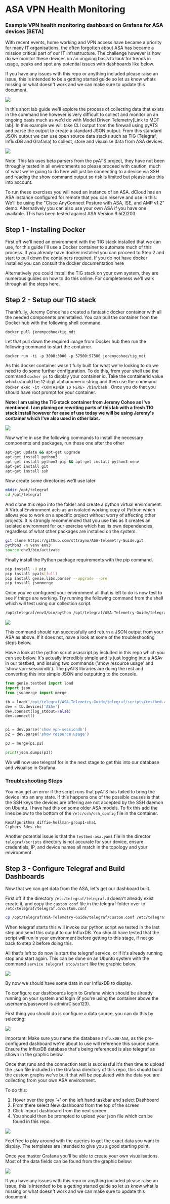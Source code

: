 # ASA VPN Health Monitoring

### Example VPN health monitoring dashboard on Grafana for ASA devices [BETA]

With recent events, home working and VPN access have became a priority for many IT organisations, the often forgotten about ASA has became a mission critical part of our IT infrastructure. The challenge however is how do we monitor these devices on an ongoing basis to look for trends in usage, peaks and spot any potential issues with dashboards like below.

If you have any issues with this repo or anything included please raise an issue, this is intended to be a getting started guide so let us know whats missing or what doesn't work and we can make sure to update this document.

![](./images/dashboard-1.png)

In this short lab guide we'll explore the process of collecting data that exists in the command line however is very difficult to collect and monitor on an ongoing basis much as we'd do with Model Driven Telemetry[Link to MDT lab]. In this example we will take CLI output from the firewall using pyATS and parse the output to create a standard JSON output. From this standard JSON output we can use open source data stacks such as TIG (Telegraf, InfluxDB and Grafana) to collect, store and visualise data from ASA devices.

![](./images/dashboard.png)

Note: This lab uses beta parsers from the pyATS project, they have not been throughly tested in all environments so please proceed with caution, much of what we're going to do here will just be connecting to a device via SSH and reading the show command output so risk is limited but please take this into account.

To run these exercises you will need an instance of an ASA. dCloud has an ASA instance configured for remote that you can reserve and use in this. We'll be using the "Cisco AnyConnect Posture with ASA, ISE, and AMP v1.2" demo. Alternatively you can also use your own ASA if you have one available. This has been tested against ASA Version 9.5(2)203.

## Step 1 - Installing Docker

First off we'll need an environment with the TIG stack installed that we can use, for this guide I'll use a Docker container to automate much of this process. If you already have docker installed you can proceed to Step 2 and start to pull down the containers required. If you do not have docker installed you can consult the docker documentation here

Alternatively you could install the TIG stack on your own system, they are numerous guides on how to do this online. For completeness we'll walk through all the steps here.

## Step 2 - Setup our TIG stack

Thankfully, Jeremy Cohoe has created a fantastic docker container with all the needed components preinstalled. You can pull the container from the Docker hub with the following shell command.

```
docker pull jeremycohoe/tig_mdt
```

Let that pull down the required image from Docker hub then run the following command to start the container.

```
docker run -ti -p 3000:3000 -p 57500:57500 jeremycohoe/tig_mdt
```

As this docker container wasn't fully built for what we're looking to do we need to do some further configuration. To do this, from your shell use the command `docker ps` to display your container id. Take the containerid value which should be 12 digit alphanumeric string and then use the command `docker exec -it <CONTAINER ID HERE> /bin/bash` . Once you do that you should have root prompt for your container.

**Note: I am using the TIG stack container from Jeremy Cohoe as I've mentioned. I am planing on rewriting parts of this lab with a fresh TIG stack install however for ease of use today we will be using Jeremy's container which I've also used in other labs.**

![](./images/docker-exec.gif)

Now we're in use the following commands to install the necessary components and packages, run these one after the other

```bash
apt-get update && apt-get upgrade
apt-get install python3
apt-get install python3-pip && apt-get install python3-venv
apt-get install git
apt-get install ssh
```

Now create some directories we'll use later

```bash
mkdir /opt/telegraf
cd /opt/telegraf
```

And clone this repo into the folder and create a python virtual environment. A Virtual Environment acts as an isolated working copy of Python which allows you to work on a specific project without worry of affecting other projects. It is strongly recommended that you use this as it creates an isolated environment for our exercise which has its own dependencies, regardless of what other packages are installed on the system.

```bash
git clone https://github.com/sttrayno/ASA-Telemetry-Guide.git
python3 -m venv env3
source env3/bin/activate
```

Finally install the Python package requirements with the pip command.

```bash
pip install -U pip
pip install pyats[full]
pip install genie.libs.parser --upgrade --pre
pip install jsonmerge
```

Once you've configured your environment all that is left to do is now test to see if things are working. Try running the following command from the shell which will test using our collection script.

```bash
/opt/telegraf/env3/bin/python /opt/telegraf/ASA-Telemetry-Guide/telegraf/scripts/asascript.py
```

![](./images/run-command.gif)

This command should run successfully and return a JSON output from your ASA as above. If it does not, have a look at some of the troubleshooting steps below.

Have a look at the python script asascript.py included in this repo which you can see below. It's actually incredibly simple and is just logging into a ASAv in our testbed, and issuing two commands ('show resource usage' and 'show vpn-sessiondb'). The pyATS libraries are doing the rest and converting this into simple JSON and outputting to the console.

```python
from genie.testbed import load
import json
from jsonmerge import merge

tb = load('/opt/telegraf/ASA-Telemetry-Guide/telegraf/scripts/testbed-asa.yaml')
dev = tb.devices['ASAv']
dev.connect(log_stdout=False)
dev.connect()


p1 = dev.parse('show vpn-sessiondb')
p2 = dev.parse('show resource usage')

p3 = merge(p1,p2)

print(json.dumps(p3))
```

We will now use telegraf for in the next stage to get this into our database and visualise in Grafana.

### Troubleshooting Steps

You may get an error if the script runs that pyATS has failed to bring the device into an any state. If this happens one of the possible causes is that the SSH keys the devices are offering are not accepted by the SSH daemon on Ubuntu. I have had this on some older ASA models. To fix this add the lines below to the bottom of the `/etc/ssh/ssh_config` file in the container.

```
KexAlgorithms diffie-hellman-group1-sha1
Ciphers 3des-cbc
```

Another potential issue is that the `testbed-asa.yaml` file in the director `telegraf/scripts` directory is not accurate for your device, ensure credentials, IP, and device names all match in the topology and your environment.

## Step 3 - Configure Telegraf and Build Dashboards

Now that we can get data from the ASA, let's get our dashboard built.

First off if the directory `/etc/telegraf/telegraf.d` doesn't already exist create it, and copy the `custom.conf` file in the telegraf folder over to `/etc/telegraf/telegraf.d/custom.conf`

```bash
cp /opt/telegraf/ASA-Telemetry-Guide/telegraf/custom.conf /etc/telegraf/telegraf.d/custom.conf
```

When telegraf starts this will invoke our python script we tested in the last step and send this output to our InfluxDB. You should have tested that the script will run in your environment before getting to this stage, if not go back to step 2 before doing this.

All that's left to do now is start the telegraf service, or if it's already running stop and start again. This can be done on an Ubuntu system with the command `service telegraf stop/start` like the graphic below.

![](./images/telegraf-config.gif)

By now we should have some data in our InfluxDB to display.

To configure our dashboards login to Grafana which should be already running on your system and login (if you're using the container above the username/password is admin/Cisco123).

First thing you should do is configure a data source, you can do this by selecting:

![](./images/configure-db.gif)

Important: Make sure you name the database `InfluxDB-ASA`, as the pre-configured dashboard we're about to use will reference this source name. Ensure the InfluxDB database that's being referenced is also telegraf as shown in the graphic below.

Once that runs and the connection test is successful it's then time to upload the .json file included in the Grafana directory of this repo, this should build the custom graphs we've built that will be populated with the data you are collecting from your own ASA environment.

To do this:

1. Hover over the grey '+' on the left hand taskbar and select Dashboard
2. From there select New dashboard from the top of the screen
3. Click Import dashboard from the next screen.
4. You should then be prompted to upload your json file which can be found in this repo.

![](./images/dashboard-import.gif)

Feel free to play around with the queries to get the exact data you want to display. The templates are intended to give you a good starting point.

Once you master Grafana you'll be able to create your own visualisations. Most of the data fields can be found from the graphic below:

![](./images/config-grafana.gif)

If you have any issues with this repo or anything included please raise an issue, this is intended to be a getting started guide so let us know what is missing or what doesn't work and we can make sure to update this document.
